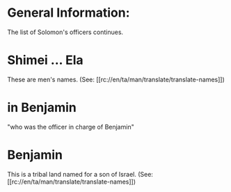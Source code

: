 # General Information:

The list of Solomon's officers continues.

# Shimei ... Ela

These are men's names. (See: [[rc://en/ta/man/translate/translate-names]])

# in Benjamin
"who was the officer in charge of Benjamin"

# Benjamin

This is a tribal land named for a son of Israel. (See: [[rc://en/ta/man/translate/translate-names]])

